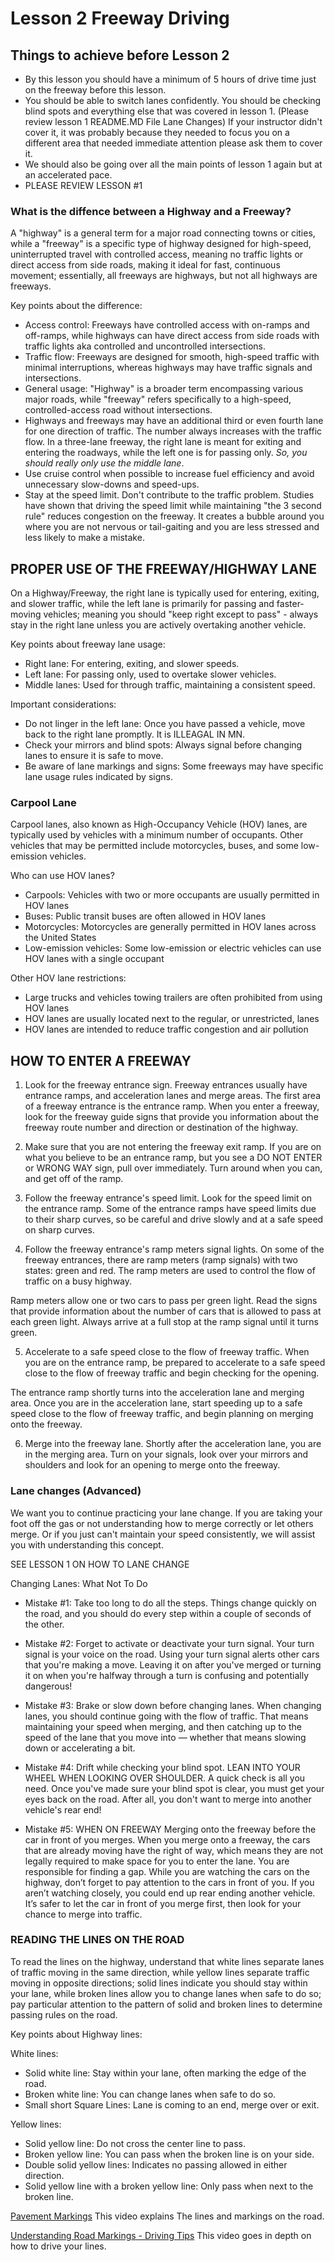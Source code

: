 # Lesson 2 Freeway Driving

## Things to achieve before Lesson 2

- By this lesson you should have a minimum of 5 hours of drive time just on the freeway before this lesson.
- You should be able to switch lanes confidently.  You should be checking blind spots and everything else that was covered in lesson 1.  (Please review lesson 1 README.MD File Lane Changes) If your instructor didn't cover it, it was probably because they needed to focus you on a different area that needed immediate attention please ask them to cover it.
- We should also be going over all the main points of lesson 1 again but at an accelerated pace.
- PLEASE REVIEW LESSON #1 

### What is the diffence between a Highway and a Freeway?

A "highway" is a general term for a major road connecting towns or cities, while a "freeway" is a specific type of highway designed for high-speed, uninterrupted travel with controlled access, meaning no traffic lights or direct access from side roads, making it ideal for fast, continuous movement; essentially, all freeways are highways, but not all highways are freeways. 

Key points about the difference: 
- Access control:
Freeways have controlled access with on-ramps and off-ramps, while highways can have direct access from side roads with traffic lights aka controlled and uncontrolled intersections. 
- Traffic flow:
Freeways are designed for smooth, high-speed traffic with minimal interruptions, whereas highways may have traffic signals and intersections. 
- General usage:
"Highway" is a broader term encompassing various major roads, while "freeway" refers specifically to a high-speed, controlled-access road without intersections.
- Highways and freeways may have an additional third or even fourth lane for one direction of traffic. The number always increases with the traffic flow. In a three-lane freeway, the right lane is meant for exiting and entering the roadways, while the left one is for passing only. *So, you should really only use the middle lane*.
- Use cruise control when possible to increase fuel efficiency and avoid unnecessary slow-downs and speed-ups.
- Stay at the speed limit.  Don't contribute to the traffic problem.  Studies have shown that driving the speed limit while maintaining "the 3 second rule" reduces congestion on the freeway.  It creates a bubble around you where you are not nervous or tail-gaiting and you are less stressed and less likely to make a mistake.

## PROPER USE OF THE FREEWAY/HIGHWAY LANE

On a Highway/Freeway, the right lane is typically used for entering, exiting, and slower traffic, while the left lane is primarily for passing and faster-moving vehicles; meaning you should "keep right except to pass" - always stay in the right lane unless you are actively overtaking another vehicle. 

Key points about freeway lane usage:
- Right lane: For entering, exiting, and slower speeds.
- Left lane: For passing only, used to overtake slower vehicles.
- Middle lanes: Used for through traffic, maintaining a consistent speed. 

Important considerations:
- Do not linger in the left lane: Once you have passed a vehicle, move back to the right lane promptly. It is ILLEAGAL IN MN.
- Check your mirrors and blind spots: Always signal before changing lanes to ensure it is safe to move. 
- Be aware of lane markings and signs: Some freeways may have specific lane usage rules indicated by signs. 


### Carpool Lane

Carpool lanes, also known as High-Occupancy Vehicle (HOV) lanes, are typically used by vehicles with a minimum number of occupants. Other vehicles that may be permitted include motorcycles, buses, and some low-emission vehicles. 

Who can use HOV lanes?
- Carpools: Vehicles with two or more occupants are usually permitted in HOV lanes 
- Buses: Public transit buses are often allowed in HOV lanes 
- Motorcycles: Motorcycles are generally permitted in HOV lanes across the United States 
- Low-emission vehicles: Some low-emission or electric vehicles can use HOV lanes with a single occupant
  
Other HOV lane restrictions:
- Large trucks and vehicles towing trailers are often prohibited from using HOV lanes 
- HOV lanes are usually located next to the regular, or unrestricted, lanes 
- HOV lanes are intended to reduce traffic congestion and air pollution 

## HOW TO ENTER A FREEWAY

1. Look for the freeway entrance sign.
Freeway entrances usually have entrance ramps, and acceleration lanes and merge areas.
The first area of a freeway entrance is the entrance ramp.
When you enter a freeway, look for the freeway guide signs that provide you information about the freeway route number and direction or destination of the highway.

2. Make sure that you are not entering the freeway exit ramp.
If you are on what you believe to be an entrance ramp, but you see a DO NOT ENTER or WRONG WAY sign, pull over immediately.
Turn around when you can, and get off of the ramp.

3. Follow the freeway entrance's speed limit.
Look for the speed limit on the entrance ramp. Some of the entrance ramps have speed limits due to their sharp curves, so be careful and drive slowly and at a safe speed on sharp curves.

4. Follow the freeway entrance's ramp meters signal lights.
On some of the freeway entrances, there are ramp meters (ramp signals) with two states: green and red. The ramp meters are used to control the flow of traffic on a busy highway.

Ramp meters allow one or two cars to pass per green light. Read the signs that provide information about the number of cars that is allowed to pass at each green light. Always arrive at a full stop at the ramp signal until it turns green.

5. Accelerate to a safe speed close to the flow of freeway traffic.
When you are on the entrance ramp, be prepared to accelerate to a safe speed close to the flow of freeway traffic and begin checking for the opening.

The entrance ramp shortly turns into the acceleration lane and merging area. Once you are in the acceleration lane, start speeding up to a safe speed close to the flow of freeway traffic, and begin planning on merging onto the freeway.

6. Merge into the freeway lane.
Shortly after the acceleration lane, you are in the merging area. Turn on your signals, look over your mirrors and shoulders and look for an opening to merge onto the freeway.

### Lane changes (Advanced)

We want you to continue practicing your lane change.  If you are taking your foot off the gas or not understanding how to merge correctly or let others merge.  Or if you just can't maintain your speed consistently, we will assist you with understanding this concept.    

SEE LESSON 1 ON HOW TO LANE CHANGE

Changing Lanes: What Not To Do

- Mistake #1: Take too long to do all the steps.
Things change quickly on the road, and you should do every step within a couple of seconds of the other.

- Mistake #2: Forget to activate or deactivate your turn signal.
Your turn signal is your voice on the road. Using your turn signal alerts other cars that you're making a move. Leaving it on after you've merged or turning it on when you're halfway through a turn is confusing and potentially dangerous!

- Mistake #3: Brake or slow down before changing lanes.
When changing lanes, you should continue going with the flow of traffic. That means maintaining your speed when merging, and then catching up to the speed of the lane that you move into — whether that means slowing down or accelerating a bit.

- Mistake #4: Drift while checking your blind spot. LEAN INTO YOUR WHEEL WHEN LOOKING OVER SHOULDER.
A quick check is all you need. Once you've made sure your blind spot is clear, you must get your eyes back on the road. After all, you don't want to merge into another vehicle's rear end!

- Mistake #5: WHEN ON FREEWAY Merging onto the freeway before the car in front of you merges.
When you merge onto a freeway, the cars that are already moving have the right of way, which means they are not legally required to make space for you to enter the lane. You are responsible for finding a gap. While you are watching the cars on the highway, don’t forget to pay attention to the cars in front of you. If you aren’t watching closely, you could end up rear ending another vehicle. It’s safer to let the car in front of you merge first, then look for your chance to merge into traffic.

### READING THE LINES ON THE ROAD

To read the lines on the highway, understand that white lines separate lanes of traffic moving in the same direction, while yellow lines separate traffic moving in opposite directions; solid lines indicate you should stay within your lane, while broken lines allow you to change lanes when safe to do so; pay particular attention to the pattern of solid and broken lines to determine passing rules on the road. 

Key points about Highway lines:

White lines:
- Solid white line: Stay within your lane, often marking the edge of the road. 
- Broken white line: You can change lanes when safe to do so.
- Small short Square Lines:  Lane is coming to an end, merge over or exit.

Yellow lines:
- Solid yellow line: Do not cross the center line to pass. 
- Broken yellow line: You can pass when the broken line is on your side.
- Double solid yellow lines: Indicates no passing allowed in either direction. 
- Solid yellow line with a broken yellow line: Only pass when next to the broken line. 

[Pavement Markings](https://www.youtube.com/watch?v=Lq3p5i9g9c0) This video explains The lines and markings on the road.

[Understanding Road Markings - Driving Tips](https://www.youtube.com/watch?v=cTtEbLoJHyY) This video goes in depth on how to drive your lines.
